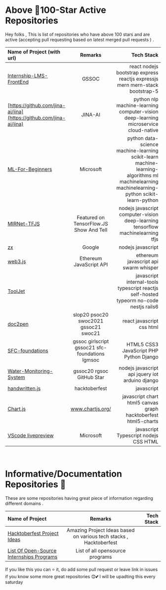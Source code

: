 # Above 🌟100-Star Active Repositories
Hey folks , This is list of repositories who have above 100 stars and are active (accepting pull requesting based on latest merged pull requests ) .

| Name of Project (with url)  |Remarks   |  Tech Stack     |
| :---        |    :----:   |          ---: |
| [Internship-LMS-FrontEnd](https://github.com/praveenscience/Internship-LMS-FrontEnd)      | GSSOC       |  react nodejs bootstrap express reactjs expressjs mern mern-stack bootstrap-5   |
| [https://github.com/jina-ai/jina](https://github.com/jina-ai/jina)    | JINA-AI   |   python nlp machine-learning  computer-vision deep-learning microservice cloud-native  |
| [ML-For-Beginners](https://github.com/microsoft/ML-For-Beginners)    | Microsoft       | python data-science machine-learning scikit-learn machine-learning-algorithms ml machinelearning machinelearning-python scikit-learn-python     |
| [MIRNet-TFJS](https://github.com/Rishit-dagli/MIRNet-TFJS)    | Featured on TensorFlow.JS Show And Tell       |   nodejs javascript computer-vision deep-learning tensorflow machinelearning tfjs   |
| [zx](https://github.com/google/zx/)    |   Google     |   nodejs javascript  |
| [web3.js](ChainSafe/web3.js)    |   Ethereum JavaScript API     |  ethereum javascript api swarm whisper   |
| [ToolJet](https://github.com/ToolJet/ToolJet)    |        | javascript internal-tools typescript reactjs self-hosted typeorm no-code nestjs rails6    |
| [doc2pen](https://github.com/smaranjitghose/doc2pen)    |  slop20 psoc20 swoc2021 gssoc21 swoc21      | react javascript css html    |
| [SFC-foundations](https://github.com/himanshu007-creator/SFC-foundations)    |     gssoc girlscript gssoc21 sfc-foundations lgmsoc   | HTML5 CSS3 JavaScript PHP Python Django    |
| [Water-Monitoring-System](https://github.com/vinitshahdeo/Water-Monitoring-System)    |  gssoc20 rgsoc  GitHub Star    | nodejs javascript api jquery iot arduino django    |
| [handwritten.js](https://github.com/alias-rahil/handwritten.js)    |     hacktoberfest   |  javascript   |
| [Chart.js](https://github.com/chartjs/Chart.js)    |      www.chartjs.org/  |   javascript chart html5 canvas graph hacktoberfest html5-charts  |
| [VScode livepreview](https://github.com/microsoft/vscode-livepreview)    |      Microsoft  |   javascript Typescript nodejs CSS HTML  |

<br>


# Informative/Documentation Repositories 📄  
These are some repositories having great piece of information regarding different domains .

| Name of Project   |Remarks   |  Tech Stack     |  
| :---        |    :----:   |          ---: |
| [Hacktoberfest Project Ideas]( https://github.com/praveenscience/Hacktoberfest-Project-Ideas) | Amazing Project Ideas based on various tech stacks , Hacktoberfest|
|[List Of Open-Source Internships Programs](https://github.com/deepanshu1422/List-Of-Open-Source-Internships-Programs)| List of all opensource programs |


If you like this you can ⭐ it, do add some pull request or leave link in issues if you know some more great repositories 😊💕
I will be upadting this every saturday
